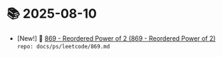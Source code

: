 # 📚 2025-08-10
- [New!] 📗 [869 - Reordered Power of 2 (869 - Reordered Power of 2)](https://til.qriosity.dev/featured/ps/leetcode/869) `repo: docs/ps/leetcode/869.md`
